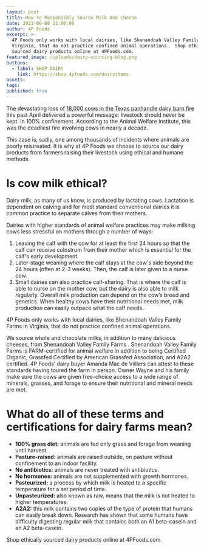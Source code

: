 ```yaml
---
layout: post
title: How To Responsibly Source Milk And Cheese
date: 2023-06-08 11:00:00
author: 4P Foods
excerpt: >-
  4P Foods only works with local dairies, like Shenandoah Valley Family Farms in
  Virginia, that do not practice confined animal operations.  Shop ethically
  sourced dairy products online at 4PFoods.com.
featured_image: /uploads/dairy-sourcing-blog.png
buttons:
  - label: SHOP DAIRY
    link: https://shop.4pfoods.com/dairyitems
assets:
tags:
published: true
---
```

<div class="editable"><p>The devastating loss of <a href="https://www.tpr.org/news/2023-04-17/more-than-18-000-cows-are-dead-after-dairy-farm-explosion-in-texas-panhandle">18,000 cows in the Texas panhandle dairy barn fire</a> this past April delivered a powerful message: livestock should never be kept&nbsp; in 100% confinement. According to the Animal Welfare Institute, this was the deadliest fire involving cows in nearly a decade.&nbsp;</p><p>This case is, sadly, one among thousands of incidents where animals are poorly mistreated. It is why at 4P Foods we choose to source our dairy products from farmers raising their livestock using ethical and humane methods.&nbsp;</p><h1><strong>Is cow milk ethical?</strong></h1><p>Dairy milk, as many of us know, is produced by lactating cows. Lactation is dependent on calving and for most standard conventional dairies it is common practice to separate calves from their mothers.&nbsp;</p><p>Dairies with higher standards of animal welfare practices may make milking cows less stressful on mothers through a number of ways:&nbsp;</p><ol><li>Leaving the calf with the cow for at least the first 24 hours so that the calf can receive colostrum from their mother which is essential for the calf's early development.&nbsp;</li><li>Later-stage weaning where the calf stays at the cow's side beyond the 24 hours (often at 2-3 weeks). Then, the calf is later given to a nurse cow.&nbsp;</li><li>Small dairies can also practice calf-sharing. That is where the calf is able to nurse on the mother cow, but the dairy is also able to milk regularly. Overall milk production can depend on the cow’s breed and genetics. When healthy cows have their nutritional needs met, milk production can easily outpace what the calf needs.</li></ol><p>4P Foods only works with local dairies, like Shenandoah Valley Family Farms in Virginia, that do not practice confined animal operations.&nbsp;</p><p>We source whole and chocolate milks, in addition to many delicious cheeses, from Shenandoah Valley Family Farms . Shenandoah Valley Family Farms is FARM-certified for animal welfare in addition to being Certified Organic, Grassfed Certified by American Grassfed Association, and A2A2 certified. 4P Foods’ dairy buyer Amanda Mac de Villiers can attest to these standards having toured the farm in person. Owner Wayne and his family make sure the cows are given free-choice access to a wide range of minerals, grasses, and forage to ensure their nutritional and mineral needs are met.</p><h1><strong>What do all of these terms and certifications for dairy farms mean?</strong></h1><ul><li><strong>100% grass diet:</strong> animals are fed only grass and forage from weaning until harvest.</li><li><strong>Pasture-raised:</strong> animals are raised outside, on pasture without confinement to an indoor facility.</li><li><strong>No antibiotics:</strong> animals are never treated with antibiotics.&nbsp;</li><li><strong>No hormones:</strong> animals are not supplemented with growth hormones.</li><li><strong>Pasteurized:</strong> a process by which milk is heated to a specific temperature for a set period of time.</li><li><strong>Unpasteurized: </strong>also known as raw, means that the milk is not heated to higher temperatures.</li><li><strong>A2A2:</strong> this milk contains two copies of the type of protein that humans can easily break down. Research has shown that some humans have difficulty digesting regular milk that contains both an A1 beta-casein and an A2 beta-casein.</li></ul><p>Shop ethically sourced dairy products online at 4PFoods.com.</p></div>